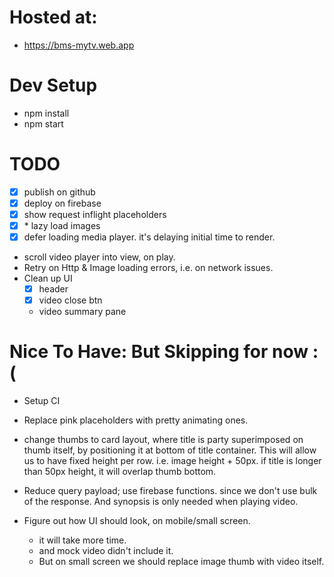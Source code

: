 # Hosted at: 
* https://bms-mytv.web.app

# Dev Setup
* npm install
* npm start

# TODO

- [x] publish on github
- [x] deploy on firebase
- [x] show request inflight placeholders
- [x] \* lazy load images
- [x] defer loading media player. it's delaying initial time to render.

- scroll video player into view, on play.
- Retry on Http & Image loading errors, i.e. on network issues.
- Clean up UI
  - [x] header
  - [x] video close btn
  - video summary pane

# Nice To Have: But Skipping for now :(

- Setup CI
- Replace pink placeholders with pretty animating ones.
- change thumbs to card layout, where title is party superimposed on thumb
  itself, by positioning it at bottom of title container. This will allow
  us to have fixed height per row. i.e. image height + 50px. if title is
  longer than 50px height, it will overlap thumb bottom.

- Reduce query payload; use firebase functions. since we don't use bulk of
  the response. And synopsis is only needed when playing video.

- Figure out how UI should look, on mobile/small screen.
  - it will take more time.
  - and mock video didn't include it.
  - But on small screen we should replace image thumb with video itself.



